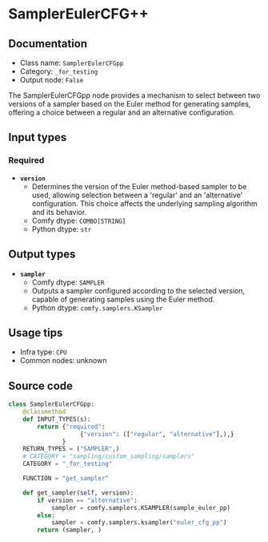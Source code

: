# SamplerEulerCFG++
## Documentation
- Class name: `SamplerEulerCFGpp`
- Category: `_for_testing`
- Output node: `False`

The SamplerEulerCFGpp node provides a mechanism to select between two versions of a sampler based on the Euler method for generating samples, offering a choice between a regular and an alternative configuration.
## Input types
### Required
- **`version`**
    - Determines the version of the Euler method-based sampler to be used, allowing selection between a 'regular' and an 'alternative' configuration. This choice affects the underlying sampling algorithm and its behavior.
    - Comfy dtype: `COMBO[STRING]`
    - Python dtype: `str`
## Output types
- **`sampler`**
    - Comfy dtype: `SAMPLER`
    - Outputs a sampler configured according to the selected version, capable of generating samples using the Euler method.
    - Python dtype: `comfy.samplers.KSampler`
## Usage tips
- Infra type: `CPU`
- Common nodes: unknown


## Source code
```python
class SamplerEulerCFGpp:
    @classmethod
    def INPUT_TYPES(s):
        return {"required":
                    {"version": (["regular", "alternative"],),}
               }
    RETURN_TYPES = ("SAMPLER",)
    # CATEGORY = "sampling/custom_sampling/samplers"
    CATEGORY = "_for_testing"

    FUNCTION = "get_sampler"

    def get_sampler(self, version):
        if version == "alternative":
            sampler = comfy.samplers.KSAMPLER(sample_euler_pp)
        else:
            sampler = comfy.samplers.ksampler("euler_cfg_pp")
        return (sampler, )

```

